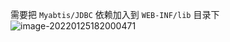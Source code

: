 需要把 `Myabtis/JDBC` 依赖加入到 `WEB-INF/lib` 目录下
![image-20220125182000471](https://gitee.com/KiiTyl/java_images/raw/master/java_images/image-20220125182000471.png)
